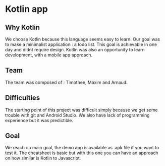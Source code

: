 # Kotlin app

## Why Kotlin

We choose Kotlin because this language seems easy to learn. Our goal was to make a minimalist application : a todo list. This goal is achievable in one day and didnt require design.
Kotlin was also an opportunity to learn development, with a mobile app approach. 

## Team 

The team was composed of : Timothee, Maxim and Arnaud.

## Difficulties

The starting point of this project was difficult simply because we get some trouble with git and Android Studio. 
We also have lack of programming experience but it was predictible.

## Goal

We reach ou main goal, the demo app is available as .apk file if you want to test it. 
The cheatsheet is basic but with this one you can have an approach on how similar is Kotlin to Javascript.

